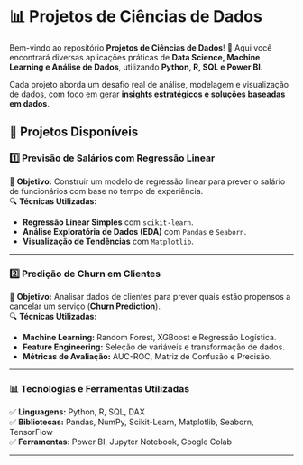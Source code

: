 # 📊 Projetos de Ciências de Dados  

Bem-vindo ao repositório **Projetos de Ciências de Dados**! 🚀 Aqui você encontrará diversas aplicações práticas de **Data Science, Machine Learning e Análise de Dados**, utilizando **Python, R, SQL e Power BI**.  

Cada projeto aborda um desafio real de análise, modelagem e visualização de dados, com foco em gerar **insights estratégicos e soluções baseadas em dados**.  

## 📌 **Projetos Disponíveis**  

### **1️⃣ Previsão de Salários com Regressão Linear**  
📍 **Objetivo:** Construir um modelo de regressão linear para prever o salário de funcionários com base no tempo de experiência.  
🔍 **Técnicas Utilizadas:**  
- **Regressão Linear Simples** com `scikit-learn`.  
- **Análise Exploratória de Dados (EDA)** com `Pandas` e `Seaborn`.  
- **Visualização de Tendências** com `Matplotlib`.  

---

### **2️⃣ Predição de Churn em Clientes**  
📍 **Objetivo:** Analisar dados de clientes para prever quais estão propensos a cancelar um serviço (**Churn Prediction**).  
🔍 **Técnicas Utilizadas:**  
- **Machine Learning:** Random Forest, XGBoost e Regressão Logística.  
- **Feature Engineering:** Seleção de variáveis e transformação de dados.  
- **Métricas de Avaliação:** AUC-ROC, Matriz de Confusão e Precisão.  



---

### **📊 Tecnologias e Ferramentas Utilizadas**  
✅ **Linguagens:** Python, R, SQL, DAX  
✅ **Bibliotecas:** Pandas, NumPy, Scikit-Learn, Matplotlib, Seaborn, TensorFlow  
✅ **Ferramentas:** Power BI, Jupyter Notebook, Google Colab  

---



